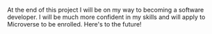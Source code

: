 At the end of this project I will be on my way to becoming a software developer. 
I will be much more confident in my skills and will apply to Microverse to be enrolled. 
Here's to the future!